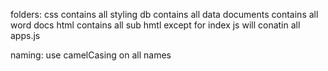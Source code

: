 folders:
css contains all styling
db contains all data
documents contains all word docs
html contains all sub hmtl except for index
js will conatin all apps.js

naming:
use camelCasing on all names
